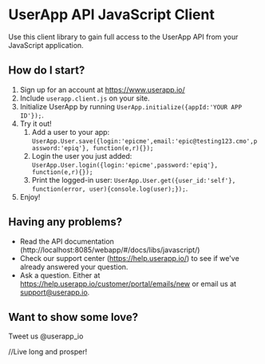 UserApp API JavaScript Client
================================

Use this client library to gain full access to the UserApp API from your JavaScript application.

## How do I start?

1. Sign up for an account at https://www.userapp.io/
2. Include `userapp.client.js` on your site.
3. Initialize UserApp by running `UserApp.initialize({appId:'YOUR APP ID'});`.
4. Try it out!
	1. Add a user to your app: `UserApp.User.save({login:'epicme',email:'epic@testing123.cmo',password:'epiq'}, function(e,r){});`
	2. Login the user you just added: `UserApp.User.login({login:'epicme',password:'epiq'}, function(e,r){});`
	3. Print the logged-in user: `UserApp.User.get({user_id:'self'}, function(error, user){console.log(user);});`.
5. Enjoy!

## Having any problems?

* Read the API documentation (http://localhost:8085/webapp/#/docs/libs/javascript/)
* Check our support center (https://help.userapp.io/) to see if we've already answered your question.
* Ask a question. Either at https://help.userapp.io/customer/portal/emails/new or email us at support@userapp.io.

## Want to show some love?

Tweet us @userapp_io


//Live long and prosper!